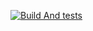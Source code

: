 [![Build And tests](https://github.com/aierview/backend/actions/workflows/build.yml/badge.svg)](https://github.com/aierview/backend/actions/workflows/build.yml)
